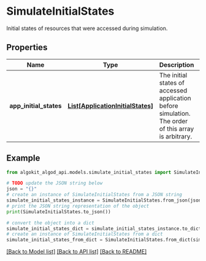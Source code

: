 # SimulateInitialStates

Initial states of resources that were accessed during simulation.

## Properties

Name | Type | Description | Notes
------------ | ------------- | ------------- | -------------
**app_initial_states** | [**List[ApplicationInitialStates]**](ApplicationInitialStates.md) | The initial states of accessed application before simulation. The order of this array is arbitrary. | [optional] 

## Example

```python
from algokit_algod_api.models.simulate_initial_states import SimulateInitialStates

# TODO update the JSON string below
json = "{}"
# create an instance of SimulateInitialStates from a JSON string
simulate_initial_states_instance = SimulateInitialStates.from_json(json)
# print the JSON string representation of the object
print(SimulateInitialStates.to_json())

# convert the object into a dict
simulate_initial_states_dict = simulate_initial_states_instance.to_dict()
# create an instance of SimulateInitialStates from a dict
simulate_initial_states_from_dict = SimulateInitialStates.from_dict(simulate_initial_states_dict)
```
[[Back to Model list]](../README.md#documentation-for-models) [[Back to API list]](../README.md#documentation-for-api-endpoints) [[Back to README]](../README.md)



